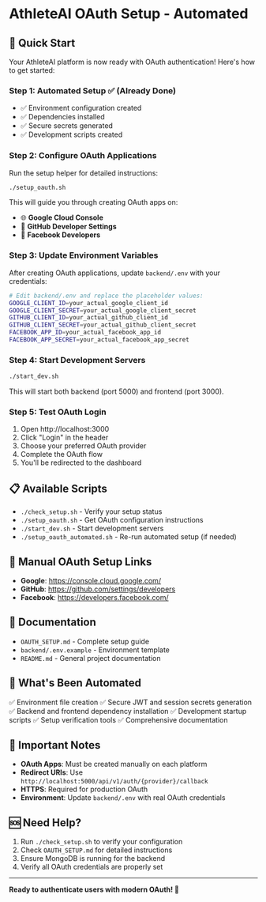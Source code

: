 # AthleteAI OAuth Setup - Automated

## 🚀 Quick Start

Your AthleteAI platform is now ready with OAuth authentication! Here's how to get started:

### Step 1: Automated Setup ✅ (Already Done)
- ✅ Environment configuration created
- ✅ Dependencies installed
- ✅ Secure secrets generated
- ✅ Development scripts created

### Step 2: Configure OAuth Applications

Run the setup helper for detailed instructions:
```bash
./setup_oauth.sh
```

This will guide you through creating OAuth apps on:
- 🌐 **Google Cloud Console**
- 🐙 **GitHub Developer Settings**
- 📘 **Facebook Developers**

### Step 3: Update Environment Variables

After creating OAuth applications, update `backend/.env` with your credentials:
```bash
# Edit backend/.env and replace the placeholder values:
GOOGLE_CLIENT_ID=your_actual_google_client_id
GOOGLE_CLIENT_SECRET=your_actual_google_client_secret
GITHUB_CLIENT_ID=your_actual_github_client_id
GITHUB_CLIENT_SECRET=your_actual_github_client_secret
FACEBOOK_APP_ID=your_actual_facebook_app_id
FACEBOOK_APP_SECRET=your_actual_facebook_app_secret
```

### Step 4: Start Development Servers

```bash
./start_dev.sh
```

This will start both backend (port 5000) and frontend (port 3000).

### Step 5: Test OAuth Login

1. Open http://localhost:3000
2. Click "Login" in the header
3. Choose your preferred OAuth provider
4. Complete the OAuth flow
5. You'll be redirected to the dashboard

## 📋 Available Scripts

- `./check_setup.sh` - Verify your setup status
- `./setup_oauth.sh` - Get OAuth configuration instructions
- `./start_dev.sh` - Start development servers
- `./setup_oauth_automated.sh` - Re-run automated setup (if needed)

## 🔧 Manual OAuth Setup Links

- **Google**: https://console.cloud.google.com/
- **GitHub**: https://github.com/settings/developers
- **Facebook**: https://developers.facebook.com/

## 📖 Documentation

- `OAUTH_SETUP.md` - Complete setup guide
- `backend/.env.example` - Environment template
- `README.md` - General project documentation

## 🎉 What's Been Automated

✅ Environment file creation
✅ Secure JWT and session secrets generation
✅ Backend and frontend dependency installation
✅ Development startup scripts
✅ Setup verification tools
✅ Comprehensive documentation

## 🚨 Important Notes

- **OAuth Apps**: Must be created manually on each platform
- **Redirect URIs**: Use `http://localhost:5000/api/v1/auth/{provider}/callback`
- **HTTPS**: Required for production OAuth
- **Environment**: Update `backend/.env` with real OAuth credentials

## 🆘 Need Help?

1. Run `./check_setup.sh` to verify your configuration
2. Check `OAUTH_SETUP.md` for detailed instructions
3. Ensure MongoDB is running for the backend
4. Verify all OAuth credentials are properly set

---

**Ready to authenticate users with modern OAuth! 🔐**
